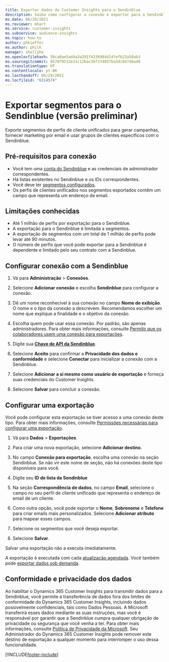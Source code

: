 ```yaml
---
title: Exportar dados do Customer Insights para o Sendinblue
description: Saiba como configurar a conexão e exportar para o Sendinblue.
ms.date: 06/29/2021
ms.reviewer: mhart
ms.service: customer-insights
ms.subservice: audience-insights
ms.topic: how-to
author: phkieffer
ms.author: philk
manager: shellyha
ms.openlocfilehash: 58ca0ae5ad4a3a291f4336984d14fefb23a58ab3
ms.sourcegitcommit: 057079532e31c12bac36f374857ba3dc847d6ad0
ms.translationtype: HT
ms.contentlocale: pt-BR
ms.lasthandoff: 06/29/2021
ms.locfileid: "6314574"
---
```

# <a name="export-segments-to-sendinblue-preview"></a>Exportar segmentos para o Sendinblue (versão preliminar)

Exporte segmentos de perfis de cliente unificados para gerar campanhas, fornecer marketing por email e usar grupos de clientes específicos com o Sendinblue.

## <a name="prerequisites-for-connection"></a>Pré-requisitos para conexão

-   Você tem uma [conta do Sendinblue](https://www.sendinblue.com/) e as credenciais de administrador correspondentes.
-   Há listas existentes no Sendinblue e os IDs correspondentes.
-   Você deve ter [segmentos configurados](segments.md).
-   Os perfis de clientes unificados nos segmentos exportados contêm um campo que representa um endereço de email.

## <a name="known-limitations"></a>Limitações conhecidas

- Até 1 milhão de perfis por exportação para o Sendinblue.
- A exportação para o Sendinblue é limitada a segmentos.
- A exportação de segmentos com um total de 1 milhão de perfis pode levar até 90 minutos. 
- O número de perfis que você pode exportar para a Sendinblue é dependente e limitado pelo seu contrato com a Sendinblue.

## <a name="set-up-connection-to-sendinblue"></a>Configurar conexão com a Sendinblue

1. Vá para **Administração** > **Conexões**.

1. Selecione **Adicionar conexão** e escolha **Sendinblue** para configurar a conexão.

1. Dê um nome reconhecível à sua conexão no campo **Nome de exibição**. O nome e o tipo da conexão a descrevem. Recomendamos escolher um nome que explique a finalidade e o objetivo da conexão.

1. Escolha quem pode usar essa conexão. Por padrão, são apenas administradores. Para obter mais informações, consulte [Permitir que os colaboradores usem uma conexão para exportações](connections.md#allow-contributors-to-use-a-connection-for-exports).

1. Digite sua **[Chave de API da Sendinblue](https://developers.sendinblue.com/docs/getting-started#:~:text=Get%20your%20API%20key&text=You%20can%20create%20one%20from,your%20settings%20This%20API%20key)**.

1. Selecione **Aceito** para confirmar a **Privacidade dos dados e conformidade** e selecione **Conectar** para inicializar a conexão com a Sendinblue.

1. Selecione **Adicionar a si mesmo como usuário de exportação** e forneça suas credenciais do Customer Insights.

1. Selecione **Salvar** para concluir a conexão.

## <a name="configure-an-export"></a>Configurar uma exportação

Você pode configurar esta exportação se tiver acesso a uma conexão deste tipo. Para obter mais informações, consulte [Permissões necessárias para configurar uma exportação](export-destinations.md#set-up-a-new-export).

1. Vá para **Dados** > **Exportações**.

1. Para criar uma nova exportação, selecione **Adicionar destino**.

1. No campo **Conexão para exportação**, escolha uma conexão na seção Sendinblue. Se não vir este nome de seção, não há conexões deste tipo disponíveis para você.

1. Digite seu **ID de lista da Sendinblue** 

1. Na seção **Correspondência de dados**, no campo **Email**, selecione o campo no seu perfil de cliente unificado que representa o endereço de email de um cliente. 

1. Como outra opção, você pode exportar o **Nome**, **Sobrenome** e **Telefone** para criar emails mais personalizados. Selecione **Adicionar atributo** para mapear esses campos.

1. Selecione os segmentos que você deseja exportar. 

1. Selecione **Salvar**.

Salvar uma exportação não a executa imediatamente.

A exportação é executada com cada [atualização agendada](system.md#schedule-tab). Você também pode [exportar dados sob demanda](export-destinations.md#run-exports-on-demand). 


## <a name="data-privacy-and-compliance"></a>Conformidade e privacidade dos dados

Ao habilitar o Dynamics 365 Customer Insights para transmitir dados para a Sendinblue, você permite a transferência de dados fora dos limites de conformidade do Dynamics 365 Customer Insights, incluindo dados possivelmente confidenciais, tais como Dados Pessoais. A Microsoft transferirá esses dados mediante as suas instruções, mas você é responsável por garantir que a Sendinblue cumpra qualquer obrigação de privacidade ou segurança que você venha a ter. Para obter mais informações, consulte [Política de Privacidade da Microsoft](https://go.microsoft.com/fwlink/?linkid=396732).
Seu Administrador do Dynamics 365 Customer Insights pode remover este destino de exportação a qualquer momento para interromper o uso dessa funcionalidade.


[!INCLUDE[footer-include](../includes/footer-banner.md)]
